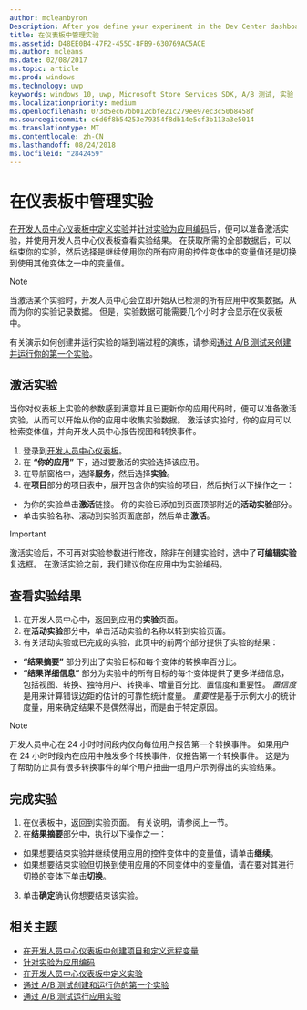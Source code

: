```yaml
---
author: mcleanbyron
Description: After you define your experiment in the Dev Center dashboard and code your experiment in your app, you are ready to active your experiment and use the Dev Center dashboard to review the results of your experiment.
title: 在仪表板中管理实验
ms.assetid: D48EE0B4-47F2-455C-8FB9-630769AC5ACE
ms.author: mcleans
ms.date: 02/08/2017
ms.topic: article
ms.prod: windows
ms.technology: uwp
keywords: windows 10, uwp, Microsoft Store Services SDK, A/B 测试, 实验
ms.localizationpriority: medium
ms.openlocfilehash: 073d5ec67bb012cbfe21c279ee97ec3c50b8458f
ms.sourcegitcommit: c6d6f8b54253e79354f8db14e5cf3b113a3e5014
ms.translationtype: MT
ms.contentlocale: zh-CN
ms.lasthandoff: 08/24/2018
ms.locfileid: "2842459"
---
```

# <a name="manage-your-experiment-in-the-dashboard"></a>在仪表板中管理实验

[在开发人员中心仪表板中定义实验](define-your-experiment-in-the-dev-center-dashboard.md)并[针对实验为应用编码](code-your-experiment-in-your-app.md)后，便可以准备激活实验，并使用开发人员中心仪表板查看实验结果。 在获取所需的全部数据后，可以结束你的实验，然后选择是继续使用你的所有应用的控件变体中的变量值还是切换到使用其他变体之一中的变量值。

> [!NOTE]
> 当激活某个实验时，开发人员中心会立即开始从已检测的所有应用中收集数据，从而为你的实验记录数据。 但是，实验数据可能需要几个小时才会显示在仪表板中。

有关演示如何创建并运行实验的端到端过程的演练，请参阅[通过 A/B 测试来创建并运行你的第一个实验](create-and-run-your-first-experiment-with-a-b-testing.md)。

## <a name="activate-your-experiment"></a>激活实验

当你对仪表板上实验的参数感到满意并且已更新你的应用代码时，便可以准备激活实验，从而可以开始从你的应用中收集实验数据。 激活该实验时，你的应用可以检索变体值，并向开发人员中心报告视图和转换事件。

1. 登录到[开发人员中心仪表板](https://dev.windows.com/overview)。
2. 在 **“你的应用”** 下，通过要激活的实验选择该应用。
3. 在导航窗格中，选择**服务**，然后选择**实验**。
4. 在**项目**部分的项目表中，展开包含你的实验的项目，然后执行以下操作之一：
  * 为你的实验单击**激活**链接。 你的实验已添加到页面顶部附近的**活动实验**部分。
  * 单击实验名称、滚动到实验页面底部，然后单击**激活**。

> [!IMPORTANT]
> 激活实验后，不可再对实验参数进行修改，除非在创建实验时，选中了**可编辑实验**复选框。 在激活实验之前，我们建议你在应用中为实验编码。

## <a name="review-the-results-of-your-experiment"></a>查看实验结果

1. 在开发人员中心中，返回到应用的**实验**页面。
2. 在**活动实验**部分中，单击活动实验的名称以转到实验页面。
3. 有关活动实验或已完成的实验，此页中的前两个部分提供了实验的结果：
  * **“结果摘要”** 部分列出了实验目标和每个变体的转换率百分比。
  * **“结果详细信息”** 部分为实验中的所有目标的每个变体提供了更多详细信息，包括视图、转换、独特用户、转换率、增量百分比、置信度和重要性。 *置信度*是用来计算错误边距的估计的可靠性统计度量。 *重要性*是基于示例大小的统计度量，用来确定结果不是偶然得出，而是由于特定原因。

> [!NOTE]
> 开发人员中心在 24 小时时间段内仅向每位用户报告第一个转换事件。 如果用户在 24 小时时段内在应用中触发多个转换事件，仅报告第一个转换事件。 这是为了帮助防止具有很多转换事件的单个用户扭曲一组用户示例得出的实验结果。


## <a name="complete-your-experiment"></a>完成实验

1. 在仪表板中，返回到实验页面。 有关说明，请参阅上一节。
2. 在**结果摘要**部分中，执行以下操作之一：
  * 如果想要结束实验并继续使用应用的控件变体中的变量值，请单击**继续**。
  * 如果想要结束实验但切换到使用应用的不同变体中的变量值，请在要对其进行切换的变体下单击**切换**。
3. 单击**确定**确认你想要结束该实验。


## <a name="related-topics"></a>相关主题

* [在开发人员中心仪表板中创建项目和定义远程变量](create-a-project-and-define-remote-variables-in-the-dev-center-dashboard.md)
* [针对实验为应用编码](code-your-experiment-in-your-app.md)
* [在开发人员中心仪表板中定义实验](define-your-experiment-in-the-dev-center-dashboard.md)
* [通过 A/B 测试创建和运行你的第一个实验](create-and-run-your-first-experiment-with-a-b-testing.md)
* [通过 A/B 测试运行应用实验](run-app-experiments-with-a-b-testing.md)

